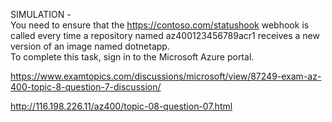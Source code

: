 SIMULATION -<br/>You need to ensure that the https://contoso.com/statushook webhook is called every time a repository named az400123456789acr1 receives a new version of an image named dotnetapp.<br/>To complete this task, sign in to the Microsoft Azure portal.<br/><p><a href="https://www.examtopics.com/discussions/microsoft/view/87249-exam-az-400-topic-8-question-7-discussion/">https://www.examtopics.com/discussions/microsoft/view/87249-exam-az-400-topic-8-question-7-discussion/</a></p><p><a href="http://116.198.226.11/az400/topic-08-question-07.html">http://116.198.226.11/az400/topic-08-question-07.html</a></p><script src="https://giscus.app/client.js"                    data-repo="azsamples/az204"                    data-repo-id="R_kgDOMRXzDQ"                    data-category="General"                    data-category-id="DIC_kwDOMRXzDc4Cgi27"                    data-mapping="pathname"                    data-strict="0"                    data-reactions-enabled="0"                    data-emit-metadata="0"                    data-input-position="bottom"                    data-theme="preferred_color_scheme"                    data-lang="en"                    crossorigin="anonymous"                    async>                    </script>